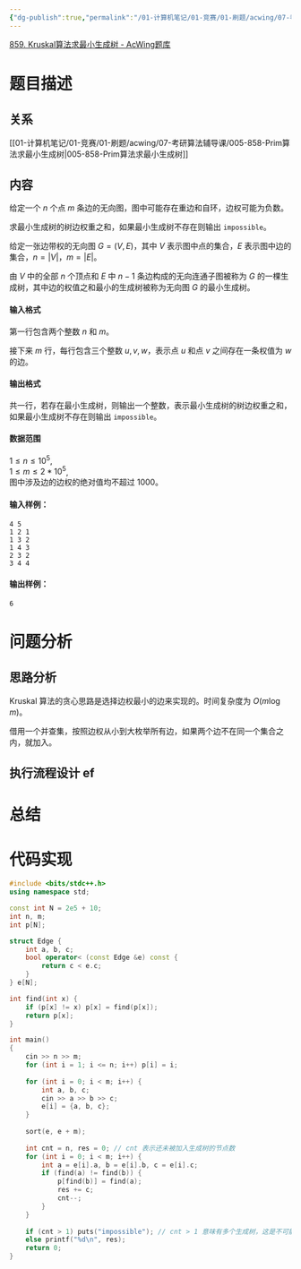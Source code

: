 ```yaml
---
{"dg-publish":true,"permalink":"/01-计算机笔记/01-竞赛/01-刷题/acwing/07-考研算法辅导课/006-859-Kruskal算法求最小生成树/","tags":["personal/blog","algorithm/模板题","algorithm/sorting","algorithm/data-structures/树","algorithm/graph/生成树"]}
---
```


[859. Kruskal算法求最小生成树 - AcWing题库](https://www.acwing.com/problem/content/description/861/)
# 题目描述
## 关系
[[01-计算机笔记/01-竞赛/01-刷题/acwing/07-考研算法辅导课/005-858-Prim算法求最小生成树\|005-858-Prim算法求最小生成树]]
## 内容
给定一个 $n$ 个点 $m$ 条边的无向图，图中可能存在重边和自环，边权可能为负数。

求最小生成树的树边权重之和，如果最小生成树不存在则输出 `impossible`。

给定一张边带权的无向图 $G=(V, E)$，其中 $V$ 表示图中点的集合，$E$ 表示图中边的集合，$n=|V|$，$m=|E|$。

由 $V$ 中的全部 $n$ 个顶点和 $E$ 中 $n-1$ 条边构成的无向连通子图被称为 $G$ 的一棵生成树，其中边的权值之和最小的生成树被称为无向图 $G$ 的最小生成树。

#### 输入格式

第一行包含两个整数 $n$ 和 $m$。

接下来 $m$ 行，每行包含三个整数 $u,v,w$，表示点 $u$ 和点 $v$ 之间存在一条权值为 $w$ 的边。

#### 输出格式

共一行，若存在最小生成树，则输出一个整数，表示最小生成树的树边权重之和，如果最小生成树不存在则输出 `impossible`。

#### 数据范围

$1 \le n \le 10^5$,  
$1 \le m \le 2*10^5$,  
图中涉及边的边权的绝对值均不超过 $1000$。

#### 输入样例：

```
4 5
1 2 1
1 3 2
1 4 3
2 3 2
3 4 4
```

#### 输出样例：

```
6
```
# 问题分析
## 思路分析
Kruskal 算法的贪心思路是选择边权最小的边来实现的。时间复杂度为 $\displaystyle O(m\log m)$。

借用一个并查集，按照边权从小到大枚举所有边，如果两个边不在同一个集合之内，就加入。
## 执行流程设计 ef

# 总结

# 代码实现
```c++
#include <bits/stdc++.h>
using namespace std;

const int N = 2e5 + 10;
int n, m;
int p[N];

struct Edge {
    int a, b, c;
    bool operator< (const Edge &e) const {
        return c < e.c;
    }
} e[N];

int find(int x) {
    if (p[x] != x) p[x] = find(p[x]);
    return p[x];
}

int main()
{
    cin >> n >> m;
    for (int i = 1; i <= n; i++) p[i] = i;
    
    for (int i = 0; i < m; i++) {
        int a, b, c;
        cin >> a >> b >> c;
        e[i] = {a, b, c}; 
    }
    
    sort(e, e + m);
    
    int cnt = n, res = 0; // cnt 表示还未被加入生成树的节点数
    for (int i = 0; i < m; i++) {
        int a = e[i].a, b = e[i].b, c = e[i].c;
        if (find(a) != find(b)) {
            p[find(b)] = find(a);
            res += c;
            cnt--;
        }
    }   
    
    if (cnt > 1) puts("impossible"); // cnt > 1 意味有多个生成树，这是不可能的
    else printf("%d\n", res);
    return 0;
}
```